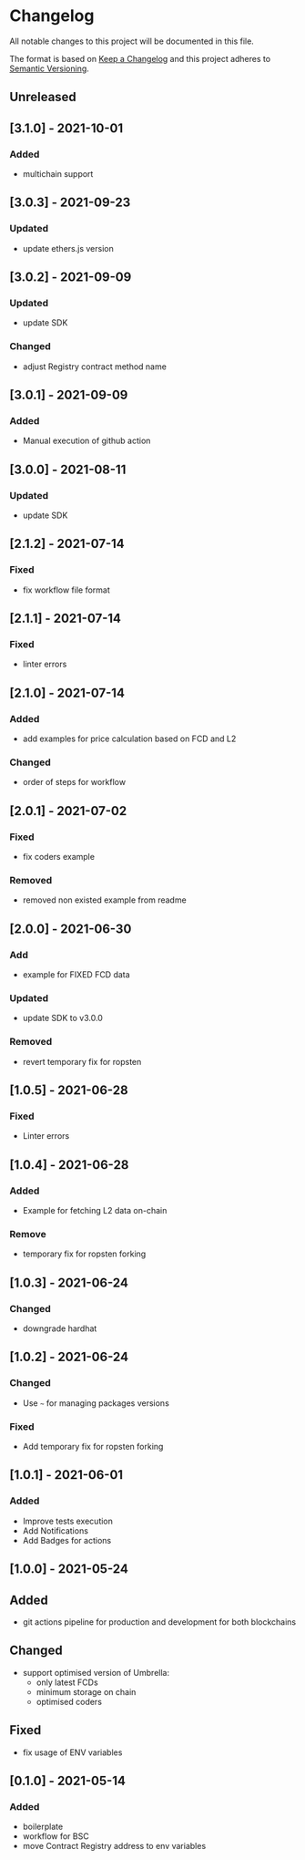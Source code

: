 # Changelog
All notable changes to this project will be documented in this file.

The format is based on [Keep a Changelog](http://keepachangelog.com/en/1.0.0/)
and this project adheres to [Semantic Versioning](http://semver.org/spec/v2.0.0.html).

## Unreleased

## [3.1.0] - 2021-10-01
### Added
- multichain support

## [3.0.3] - 2021-09-23
### Updated
- update ethers.js version

## [3.0.2] - 2021-09-09
### Updated
- update SDK

### Changed
- adjust Registry contract method name

## [3.0.1] - 2021-09-09
### Added
- Manual execution of github action

## [3.0.0] - 2021-08-11
### Updated
- update SDK

## [2.1.2] - 2021-07-14
### Fixed
- fix workflow file format

## [2.1.1] - 2021-07-14
### Fixed
- linter errors

## [2.1.0] - 2021-07-14
### Added
- add examples for price calculation based on FCD and L2

### Changed
- order of steps for workflow

## [2.0.1] - 2021-07-02
### Fixed
- fix coders example

### Removed
- removed non existed example from readme

## [2.0.0] - 2021-06-30
### Add
- example for FIXED FCD data

### Updated
- update SDK to v3.0.0

### Removed
- revert temporary fix for ropsten

## [1.0.5] - 2021-06-28
### Fixed
- Linter errors

## [1.0.4] - 2021-06-28
### Added
- Example for fetching L2 data on-chain

### Remove
- temporary fix for ropsten forking

## [1.0.3] - 2021-06-24
### Changed
- downgrade hardhat

## [1.0.2] - 2021-06-24
### Changed
- Use `~` for managing packages versions

### Fixed
- Add temporary fix for ropsten forking

## [1.0.1] - 2021-06-01
### Added
- Improve tests execution
- Add Notifications
- Add Badges for actions

## [1.0.0] - 2021-05-24

## Added
- git actions pipeline for production and development for both blockchains

## Changed
- support optimised version of Umbrella:
  - only latest FCDs
  - minimum storage on chain
  - optimised coders

## Fixed
- fix usage of ENV variables

## [0.1.0] - 2021-05-14

### Added
- boilerplate
- workflow for BSC
- move Contract Registry address to env variables
